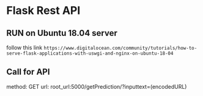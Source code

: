 # Flask Rest API

## RUN on Ubuntu 18.04 server

follow this link `https://www.digitalocean.com/community/tutorials/how-to-serve-flask-applications-with-uswgi-and-nginx-on-ubuntu-18-04`

## Call for API
method: GET
url: root_url:5000/getPrediction/?inputtext=(encodedURL)


